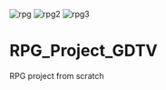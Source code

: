 ![rpg](https://user-images.githubusercontent.com/62555963/176534177-8ef809ce-b3f3-4f07-becc-f356c7946507.png)
![rpg2](https://user-images.githubusercontent.com/62555963/176534191-764786ad-66bd-4ce6-9b34-d67d905e0468.png)
![rpg3](https://user-images.githubusercontent.com/62555963/176534195-529a4a04-16cf-4ff9-b68f-f1ffdcc73e76.png)
# RPG_Project_GDTV
RPG project from scratch
